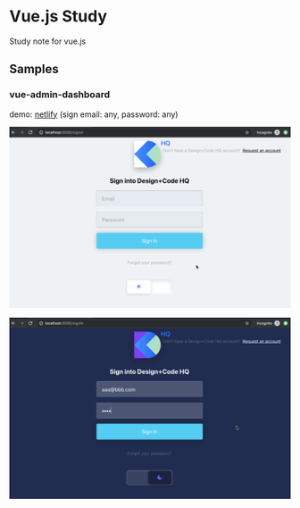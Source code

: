 # Vue.js Study

Study note for vue.js

## Samples

### vue-admin-dashboard

demo: [netlify](https://vue-admin-test.netlify.com/) (sign email: any, password: any)

![](./vue-admin-dashboard/notes/1-theme.gif)

![](./vue-admin-dashboard/notes/2-home.gif)
